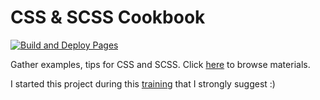 # CSS & SCSS Cookbook

[![Build and Deploy Pages](https://github.com/sebge2/css-sass-cookbook/actions/workflows/build.yml/badge.svg)](https://github.com/sebge2/css-sass-cookbook/actions/workflows/build.yml)

Gather examples, tips for CSS and SCSS. Click [here](https://sebge2.github.io/css-sass-cookbook) to browse materials.

I started this project during this [training](https://www.udemy.com/course/css-the-complete-guide-incl-flexbox-grid-sass) that I strongly suggest :)
